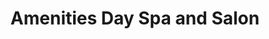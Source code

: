 ---
title: "Amenities Day Spa and Salon"
url: /fresno/amenities-day-spa-and-salon/
shop: Massage
---
